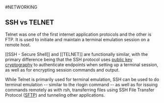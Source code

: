 #NETWORKING 


## SSH vs TELNET

Telnet was one of the first internet application protocols and the other is FTP. 
It is used to initiate and maintain a terminal emulation session on a remote host.

[[SSH - Secure Shell]] and [[TELNET]] are functionally similar, with the primary difference being that the SSH protocol uses [public key cryptography](https://www.techtarget.com/searchsecurity/definition/asymmetric-cryptography) to authenticate endpoints when setting up a terminal session, as well as for encrypting session commands and output.

While Telnet is primarily used for terminal emulation, SSH can be used to do terminal emulation -- similar to the rlogin command -- as well as for issuing commands remotely as with rsh, transferring files using SSH File Transfer Protocol ([SFTP](https://searchcompliance.techtarget.com/definition/SFTP-Secure-File-Transfer-Protocol)) and tunneling other applications.